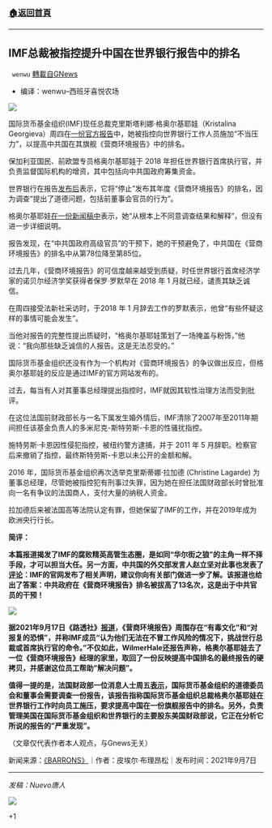 ###  [:house:返回首頁](https://github.com/ourhimalayas/txt)
---


## IMF总裁被指控提升中国在世界银行报告中的排名
` wenwu` [轉載自GNews](https://gnews.org/zh-hans/1540061/)

- 编译：wenwu–西班牙喜悦农场


![](https://assets.gnews.org/wp-content/uploads/2021/09/image-220.png)

国际货币基金组织(IMF)现任总裁克里斯塔利娜·格奥尔基耶娃（Kristalina Georgieva）周四在[一份官方报告](https://thedocs.worldbank.org/en/doc/84a922cc9273b7b120d49ad3b9e9d3f9-0090012021/original/DB-Investigation-Findings-and-Report-to-the-Board-of-Executive-Directors-September-15-2021.pdf)中，她被指控向世界银行工作人员施加“不当压力”，以提高中共国在其旗舰《营商环境报告》中的排名。

保加利亚国民、前欧盟专员格奥尔基耶娃于 2018 年担任世界银行首席执行官，并负责监督国际机构的增资，其中包括向中共国政府筹集资金。

世界银行在报告[发布后](https://www.worldbank.org/en/news/statement/2021/09/16/world-bank-group-to-discontinue-doing-business-report)表示，它将“停止”发布其年度《营商环境报告》的排名，因为调查“提出了道德问题，包括前董事会官员的行为”。

格奥尔基耶娃[在一份新闻稿中](https://www.imf.org/en/News/Articles/2021/09/16/pr21268-statement-imf-md-kristalina-georgieva-report-data-irregularities-doing-business-2018-2020)表示，她“从根本上不同意调查结果和解释”，但没有进一步详细说明。

报告发现，在“中共国政府高级官员”的干预下，她的干预避免了，中共国在《营商环境报告》的排名中从第78位降至第85位。

过去几年，《营商环境报告》的可信度越来越受到质疑，时任世界银行首席经济学家的诺贝尔经济学奖获得者保罗·罗默早在 2018 年 1 月就已经，谴责其缺乏诚信。

在周四接受法新社采访时，于2018 年 1 月辞去工作的罗默表示，他曾“有些怀疑这样的事情可能会发生”。

当他对报告的完整性提出质疑时，“格奥尔基耶娃策划了一场掩盖与粉饰，”他说：“我向那些缺乏诚信的人报告。这是无法忍受的。”

国际货币基金组织还没有作为一个机构对《营商环境报告》的争议做出反应，但格奥尔基耶娃的反应是通过IMF的官方网站发布的。

过去，每当有人对其董事总经理提出指控时，IMF就因其软性治理方法而受到批评。

在这位法国前财政部长与一名下属发生婚外情后，IMF清除了2007年至2011年期间担任该基金负责人的多米尼克-斯特劳斯-卡恩的性骚扰指控。

施特劳斯·卡恩因性侵犯指控，被纽约警方逮捕，并于 2011 年 5 月辞职。检察官后来撤销了指控，最终斯特劳斯-卡恩以未公开的金额和解。

2016 年，国际货币基金组织再次选举克里斯蒂娜·拉加德 (Christine Lagarde) 为董事总经理，尽管她被指控犯有刑事过失罪，因为她在担任法国财政部长时曾批准向一名有争议的法国商人，支付大量的纳税人资金。

拉加德后来被法国高等法院认定有罪，但她保留了IMF的工作，并在2019年成为欧洲央行行长。

**简评：**

**本篇报道揭发了IMF的腐败精英高管生态圈，是如同“华尔街之狼”的主角一样不择手段，才可以担当大任。另一方面，中共国的外交部发言人赵立坚对此事也发表了[评论](https://www.163.com/money/article/GK4575NE00259DLP.html)：IMF的官网发布了相关声明，建议你向有关部门做进一步了解。该报道也给出了答案：中共政府在《营商环境报告》排名被拔高了13名次，这是出于中共官员的干预！**

![](https://assets.gnews.org/wp-content/uploads/2021/09/image-221.png)

**据2021年9月17日《路透社》[报道](https://www.reuters.com/business/sustainable-business/world-bank-kills-business-climate-report-after-ethics-probe-cites-undue-pressure-2021-09-16/)，《营商环境报告》周围存在“有毒文化”和“对报复的恐惧”，并称IMF成员“认为他们无法在不冒工作风险的情况下，挑战世行总裁或首席执行官的命令。”不仅如此，WilmerHale还报告声称，格奥尔基耶娃去了一位《营商环境报告》经理的家里，取回了一份反映提高中国排名的最终报告的硬拷贝，并感谢这位员工帮助”解决问题”。**

**值得一提的是，法国财政部一位消息人士周五[表示](https://www.reuters.com/business/sustainable-business/world-bank-kills-business-climate-report-after-ethics-probe-cites-undue-pressure-2021-09-16/)，国际货币基金组织的道德委员会和董事会需要调查一份报告，该报告指称国际货币基金组织总裁格奥尔基耶娃在世界银行工作时向员工施压，要求提高中国在一份旗舰报告中的排名。另外，负责管理美国在国际货币基金组织和世界银行的主要股东美国财政部说，它正在分析它所说的报告的”严重发现”。**

（文章仅代表作者本人观点，与Gnews无关）

新闻来源：[《BARRONS》](https://www.barrons.com/articles/imf-head-accused-of-boosting-chinas-rankings-in-world-bank-report-51631871794?mod=hp_DAY_1?mod=article_signInButton?mod=article_signInButton?mod=article_signInButton?mod=article_signInButton?mod=article_signInButton?mod=article_signInButton)｜作者：皮埃尔·布理昂松｜发布时间：2021年9月7日

* * *

*发稿：Nuevo唐人*

![](https://assets.gnews.org/wp-content/uploads/2021/09/GNEWS_CH.-1.jpeg)



+1
